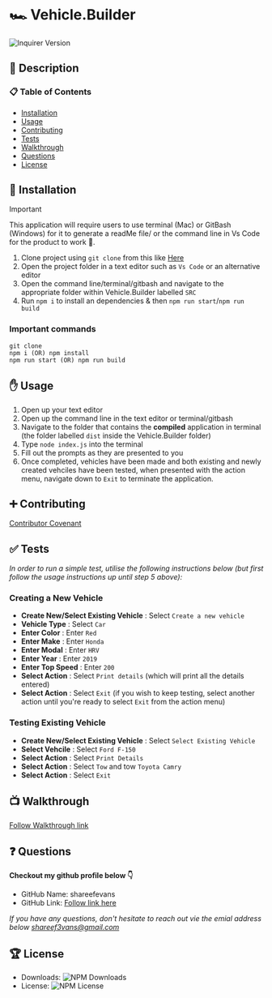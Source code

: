 # 🏎️ Vehicle.Builder

![Inquirer Version](https://img.shields.io/npm/v/inquirer.svg?label=Inquirer)

## 🚀 Description

### 📋 Table of Contents

- [Installation](#installation)
- [Usage](#usage)
- [Contributing](#contributing)
- [Tests](#tests)
- [Walkthrough](#walkthrough)
- [Questions](#questions)
- [License](#license)

## 🔌 Installation

> [!IMPORTANT]
> This application will require users to use terminal (Mac) or GitBash (Windows) for it to generate a readMe file/ or the command line in Vs Code for the product to work 🚨.

1. Clone project using `git clone` from this like [Here](https://github.com/shareefevans/Vehicle.Builder)
2. Open the project folder in a text editor such as `Vs Code` or an alternative editor
3. Open the command line/terminal/gitbash and navigate to the appropriate folder within Vehicle.Builder labelled `SRC`
4. Run `npm i` to install an dependencies & then `npm run start`/`npm run build`

### Important commands

```
git clone
npm i (OR) npm install
npm run start (OR) npm run build
```

## ✋ Usage

1. Open up your text editor
2. Open up the command line in the text editor or terminal/gitbash
3. Navigate to the folder that contains the **compiled** application in terminal (the folder labelled `dist` inside the Vehicle.Builder folder)
4. Type `node index.js` into the terminal
5. Fill out the prompts as they are presented to you
6. Once completed, vehicles have been made and both existing and newly created vehciles have been tested, when presented with the action menu, navigate down to `Exit` to terminate the application.

## ➕ Contributing

[Contributor Covenant](https://www.contributor-covenant.org/)

## ✅ Tests

_In order to run a simple test, utilise the following instructions below (but first follow the usage instructions up until step 5 above):_

### Creating a New Vehicle

- **Create New/Select Existing Vehicle** : Select `Create a new vehicle`
- **Vehicle Type** : Select `Car`
- **Enter Color** : Enter `Red`
- **Enter Make** : Enter `Honda`
- **Enter Modal** : Enter `HRV`
- **Enter Year** : Enter `2019`
- **Enter Top Speed** : Enter `200`
- **Select Action** : Select `Print details` (which will print all the details entered)
- **Select Action** : Select `Exit` (if you wish to keep testing, select another action until you're ready to select `Exit` from the action menu)

### Testing Existing Vehicle

- **Create New/Select Existing Vehicle** : Select `Select Existing Vehicle`
- **Select Vehcile** : Select `Ford F-150`
- **Select Action** : Select `Print Details`
- **Select Action** : Select `Tow` and tow `Toyota Camry`
- **Select Action** : Select `Exit`

## 📺 Walkthrough

[Follow Walkthrough link]()

## ❓ Questions

**Checkout my github profile below 👇**

- GitHub Name: shareefevans
- GitHub Link: [Follow link here](https://github.com/shareefevans)

_If you have any questions, don't hesitate to reach out vie the emial address below_
*shareef3vans@gmail.com*

## 🏆 License

- Downloads: ![NPM Downloads](https://img.shields.io/npm/dm/inquirer)
- License: ![NPM License](https://img.shields.io/npm/l/inquirer)

